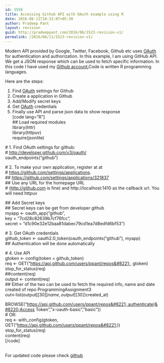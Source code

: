 ```yaml
---
id: 1558
title: Accessing Github API with OAuth example using R
date: 2016-06-11T18:33:07+05:30
author: Pradeep Pant
layout: revision
guid: http://pradeeppant.com/2016/06/1523-revision-v1/
permalink: /2016/06/11/1523-revision-v1/
---
```

Modern API provided by Google, Twitter, Facebook, Github etc uses [OAuth](http://oauth.net/) for authentication and authorization. In this example, I am using GitHub API. We get a JSON response which can be used to fetch specific information. In this code I have used my [Github account.](https://api.github.com/users/ppant/repos)Code is written R programming languages.

Here are the steps:  
1. Find [OAuth](http://oauth.net/) settings for Github  
2. Create a application in Github  
3. Add/Modify secret keys  
4. Get [OAuth](http://oauth.net/) credentials  
5. Finally use API and parse json data to show response  
[code lang=&#8221;R&#8221;]  
\## Load required modules  
library(httr)  
library(httpuv)  
require(jsonlite)

\# 1. Find OAuth settings for github:  
\# http://developer.github.com/v3/oauth/  
oauth_endpoints(&#8220;github&#8221;)

\# 2. To make your own application, register at at  
\# https://github.com/settings/applications.  
\## https://github.com/settings/applications/321837  
\## Use any URL for the homepage URL  
\# (http://github.com is fine) and http://localhost:1410 as the callback url. You will need httpuv

\## Add Secret keys  
\## Secret keys can be get from developer github  
myapp <- oauth_app(&#8220;github&#8221;,  
key = &#8220;7cd28c82639b7cf76fcc&#8221;,  
secret = &#8220;d1c90e32e12baa81dabec79cd1ea7d8edfd6bf53&#8221;)

\# 3. Get OAuth credentials  
github\_token <- oauth2.0\_token(oauth_endpoints(&#8220;github&#8221;), myapp)  
\## Authentication will be done automatically

\# 4. Use API  
gtoken <- config(token = github_token)  
req <- GET(&#8220;https://api.github.com/users/ppant/repos&#8221;, gtoken)  
stop\_for\_status(req)  
##content(req)  
output <- content(req)  
\## Either of the two can be used to fetch the required info, name and date created of repo ProgrammingAssignment3  
out<-list(output[[30]]$name, output[[30]]$created_at)

BROWSE(&#8220;https://api.github.com/users/ppant/repos&#8221;,authenticate(&#8220;Access Token&#8221;,&#8221;x-oauth-basic&#8221;,&#8221;basic&#8221;))  
\# OR:  
req <- with_config(gtoken, GET(&#8220;https://api.github.com/users/ppant/repos&#8221;))  
stop\_for\_status(req)  
content(req)  
[/code]  
&nbsp;

For updated code please check [github](https://github.com/ppant/)